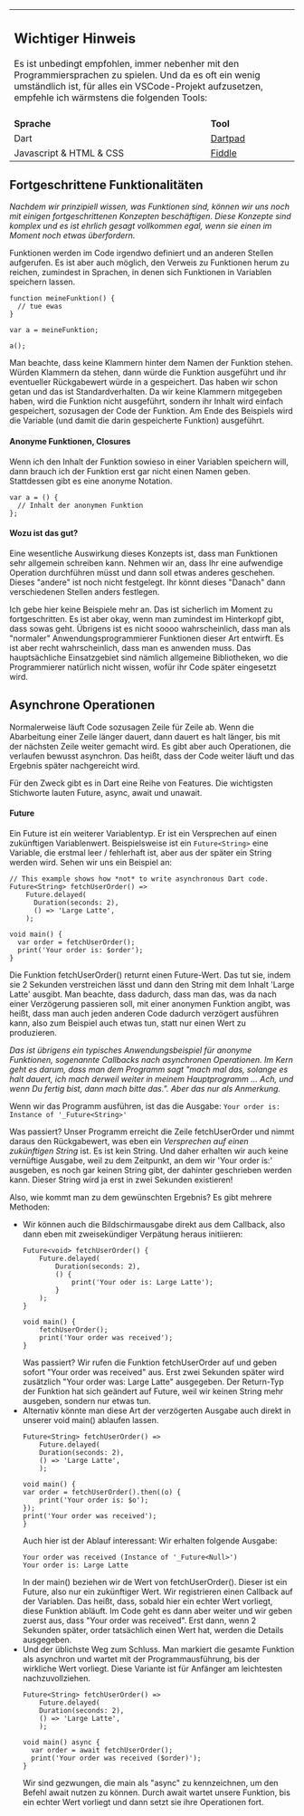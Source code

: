 <table>
  <tr>
    <td colspan="2">
      <h2>Wichtiger Hinweis</h2>
        Es ist unbedingt empfohlen, immer nebenher mit den Programmiersprachen zu spielen. Und da es oft ein wenig umständlich ist, 
        für alles ein VSCode-Projekt aufzusetzen, empfehle ich wärmstens die folgenden Tools:<br/><br/>
    </td>
  </tr>
  <tr>
    <td>
      <strong>Sprache</strong>
    </td>
    <td>
      <strong>Tool</strong>
    </td>
  </tr>
  <tr>
    <td>
      Dart
    </td>
    <td>
      <a href="https://dartpad.dev/">Dartpad</a>
    </td>
  </tr>
  <tr>
    <td>
      Javascript & HTML & CSS
    </td>
    <td>
      <a href="https://jsfiddle.net/">Fiddle</a>
    </td>
  </tr>
</table>

## Fortgeschrittene Funktionalitäten

*Nachdem wir prinzipiell wissen, was Funktionen sind, können wir uns noch 
mit einigen fortgeschrittenen Konzepten beschäftigen. Diese Konzepte sind 
komplex und es ist ehrlich gesagt vollkommen egal, wenn sie einen im Moment 
noch etwas überfordern.*

Funktionen werden im Code irgendwo definiert und an anderen Stellen aufgerufen. 
Es ist aber auch möglich, den Verweis zu Funktionen herum zu reichen, zumindest 
in Sprachen, in denen sich Funktionen in Variablen speichern lassen.

```
function meineFunktion() {
  // tue ewas
}

var a = meineFunktion;

a();
```

Man beachte, dass keine Klammern hinter dem Namen der Funktion stehen. Würden 
Klammern da stehen, dann würde die Funktion ausgeführt und ihr eventueller 
Rückgabewert würde in a gespeichert. Das haben wir schon getan und das ist 
Standardverhalten. Da wir keine Klammern mitgegeben haben, wird die Funktion 
nicht ausgeführt, sondern ihr Inhalt wird einfach gespeichert, sozusagen der 
Code der Funktion. Am Ende des Beispiels wird die Variable (und damit die darin 
gespeicherte Funktion) ausgeführt.

#### Anonyme Funktionen, Closures

Wenn ich den Inhalt der Funktion sowieso in einer Variablen speichern will, dann 
brauch ich der Funktion erst gar nicht einen Namen geben. Stattdessen gibt es 
eine anonyme Notation.
```
var a = () {
  // Inhalt der anonymen Funktion
};
```

#### Wozu ist das gut?
Eine wesentliche Auswirkung dieses Konzepts ist, dass man Funktionen sehr 
allgemein schreiben kann. Nehmen wir an, dass Ihr eine aufwendige Operation 
durchführen müsst und dann soll etwas anderes geschehen. Dieses "andere" ist 
noch nicht festgelegt. Ihr könnt dieses "Danach" dann verschiedenen Stellen 
anders festlegen.

Ich gebe hier keine Beispiele mehr an. Das ist sicherlich im Moment zu fortgeschritten. 
Es ist aber okay, wenn man zumindest im Hinterkopf gibt, dass sowas geht. 
Übrigens ist es nicht soooo wahrscheinlich, dass man als "normaler" Anwendungsprogrammierer 
Funktionen dieser Art entwirft. Es ist aber recht wahrscheinlich, dass man es 
anwenden muss. Das hauptsächliche Einsatzgebiet sind nämlich allgemeine 
Bibliotheken, wo die Programmierer natürlich nicht wissen, wofür ihr Code später 
eingesetzt wird.

## Asynchrone Operationen

Normalerweise läuft Code sozusagen Zeile für Zeile ab. Wenn die Abarbeitung einer 
Zeile länger dauert, dann dauert es halt länger, bis mit der nächsten Zeile weiter 
gemacht wird. Es gibt aber auch Operationen, die verlaufen bewusst asynchron. 
Das heißt, dass der Code weiter läuft und das Ergebnis später nachgereicht wird.

Für den Zweck gibt es in Dart eine Reihe von Features. Die wichtigsten Stichworte 
lauten Future, async, await und unawait.

#### Future

Ein Future ist ein weiterer Variablentyp. Er ist ein Versprechen auf einen 
zukünftigen Variablenwert. Beispielsweise ist ein `Future<String>` eine 
Variable, die erstmal leer / fehlerhaft ist, aber aus der später ein 
String werden wird. Sehen wir uns ein Beispiel an:

```
// This example shows how *not* to write asynchronous Dart code.
Future<String> fetchUserOrder() =>
    Future.delayed(
      Duration(seconds: 2),
      () => 'Large Latte',
    );

void main() {
  var order = fetchUserOrder();
  print('Your order is: $order');
}
```

Die Funktion fetchUserOrder() returnt einen Future<String>-Wert. Das tut sie, indem sie 
2 Sekunden verstreichen lässt und dann den String mit dem Inhalt 'Large Latte' 
ausgibt. Man beachte, dass dadurch, dass man das, was da nach einer Verzögerung 
passieren soll, mit einer anonymen Funktion angibt, was heißt, dass man auch 
jeden anderen Code dadurch verzögert ausführen kann, also zum Beispiel auch etwas 
tun, statt nur einen Wert zu produzieren.

*Das ist übrigens ein typisches Anwendungsbeispiel für anonyme Funktionen, sogenannte 
Callbacks nach asynchronen Operationen. Im Kern geht es darum, dass man dem Programm sagt 
"mach mal das, solange es halt dauert, ich mach derweil weiter in meinem 
Hauptprogramm ... Ach, und wenn Du fertig bist, dann mach bitte das.". Aber das nur 
als Anmerkung.*

Wenn wir das Programm ausführen, ist das die Ausgabe:
`Your order is: Instance of '_Future<String>'`

Was passiert? Unser Programm erreicht die Zeile fetchUserOrder und nimmt daraus 
den Rückgabewert, was eben ein *Versprechen auf einen zukünftigen String* ist. 
Es ist kein String. Und daher erhalten wir auch keine vernüftige Ausgabe, weil 
zu dem Zeitpunkt, an dem wir 'Your order is:' ausgeben, es noch gar keinen String 
gibt, der dahinter geschrieben werden kann. Dieser String wird ja erst in zwei 
Sekunden existieren!

Also, wie kommt man zu dem gewünschten Ergebnis? Es gibt mehrere Methoden:

- Wir können auch die Bildschirmausgabe direkt aus dem Callback, also dann eben 
mit zweisekündiger Verpätung heraus initiieren:
    ```
    Future<void> fetchUserOrder() {
        Future.delayed(
            Duration(seconds: 2),
            () {
                print('Your oder is: Large Latte');
            }
        );
    }

    void main() {
        fetchUserOrder();
        print('Your order was received');
    }
    ```
    Was passiert? Wir rufen die Funktion fetchUserOrder auf und geben sofort 
    "Your order was received" aus. Erst zwei Sekunden später wird zusätzlich 
    "Your order was: Large Latte" ausgegeben. Der Return-Typ der Funktion hat sich 
    geändert auf Future<void>, weil wir keinen String mehr ausgeben, sondern nur 
    etwas tun.
- Alternativ könnte man diese Art der verzögerten Ausgabe auch direkt in unserer 
    void main() ablaufen lassen.
    ```
    Future<String> fetchUserOrder() =>
        Future.delayed(
        Duration(seconds: 2),
        () => 'Large Latte',
        );

    void main() {
    var order = fetchUserOrder().then((o) {
        print('Your order is: $o');
    });
    print('Your order was received');
    }
    ```
    Auch hier ist der Ablauf interessant: Wir erhalten folgende Ausgabe:
    ```
    Your order was received (Instance of '_Future<Null>')
    Your order is: Large Latte   
    ```
    In der main() beziehen wir de Wert von fetchUserOrder(). Dieser ist ein 
    Future, also nur ein zukünftiger Wert. Wir registrieren einen Callback auf 
    der Variablen. Das heißt, dass, sobald hier ein echter Wert vorliegt, diese 
    Funktion abläuft. Im Code geht es dann aber weiter und wir geben zuerst aus, 
    dass "Your order was received". Erst dann, wenn 2 Sekunden später, order 
    tatsächlich einen Wert hat, werden die Details ausgegeben.
- Und der üblichste Weg zum Schluss. Man markiert die gesamte Funktion als 
asynchron und wartet mit der Programmausführung, bis der wirkliche Wert vorliegt. 
Diese Variante ist für Anfänger am leichtesten nachzuvollziehen.
    ```
    Future<String> fetchUserOrder() =>
        Future.delayed(
        Duration(seconds: 2),
        () => 'Large Latte',
        );

    void main() async {
      var order = await fetchUserOrder();
      print('Your order was received ($order)');
    }
    ```
    Wir sind gezwungen, die main als "async" zu kennzeichnen, um den Befehl 
    await nutzen zu können. Durch await wartet unsere Funktion, bis ein echter 
    Wert vorliegt und dann setzt sie ihre Operationen fort.




